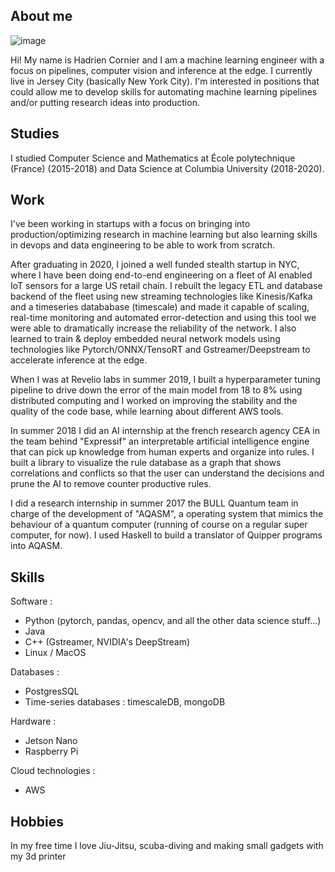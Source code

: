 ## About me

![image]({{site.url}}/images/deepdreampic.png) 


Hi! My name is Hadrien Cornier and I am a machine learning engineer with a focus on pipelines, computer vision and inference at the edge.
I currently live in Jersey City (basically New York City).
I'm interested in positions that could allow me to develop skills for automating machine learning pipelines and/or putting research ideas into production.

## Studies
I studied Computer Science and Mathematics at École polytechnique (France) (2015-2018) and Data Science at Columbia University (2018-2020).

## Work

I've been working in startups with a focus on bringing into production/optimizing research in machine learning but also learning skills in devops and data engineering to be able to work from scratch.

After graduating in 2020, I joined a well funded stealth startup in NYC, where I have been doing end-to-end engineering on a fleet of AI enabled IoT sensors for a large US retail chain. I rebuilt the legacy ETL and database backend of the fleet using new streaming technologies like Kinesis/Kafka and a timeseries datababase (timescale) and made it capable of scaling, real-time monitoring and automated error-detection and using this tool we were able to dramatically increase the reliability of the network. I also learned to train & deploy embedded neural network models using technologies like Pytorch/ONNX/TensoRT and Gstreamer/Deepstream to accelerate inference at the edge.

When I was at Revelio labs in summer 2019, I built a hyperparameter tuning pipeline to drive down the error of the main model from 18 to 8% using distributed computing and I worked on improving the stability and the quality of the code base, while learning about different AWS tools.

In summer 2018 I did an AI internship at the french research agency CEA in the team behind "Expressif" an interpretable artificial intelligence engine that can pick up knowledge from human experts and organize into rules. I built a library to visualize the rule database as a graph that shows correlations and conflicts so that the user can understand the decisions and prune the AI to remove counter productive rules.

I did a research internship in summer 2017 the BULL Quantum team in charge of the development of "AQASM", a operating system that mimics the behaviour of a quantum computer (running of course on a regular super computer, for now). I used Haskell to build a translator of Quipper programs into AQASM.

## Skills
Software :
  - Python (pytorch, pandas, opencv, and all the other data science stuff...) 
  - Java
  - C++ (Gstreamer, NVIDIA's DeepStream) 
  - Linux / MacOS

Databases : 
  - PostgresSQL
  - Time-series databases : timescaleDB, mongoDB

Hardware : 
  - Jetson Nano
  - Raspberry Pi

Cloud technologies : 
  - AWS 

## Hobbies
In my free time I love Jiu-Jitsu, scuba-diving and making small gadgets with my 3d printer
